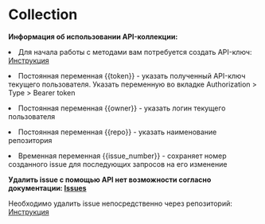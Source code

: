 # Collection
<p><b>Информация об использовании API-коллекции:</b></p>
<p><li>Для начала работы с методами вам потребуется создать API-ключ: <a href="https://docs.github.com/en/authentication/keeping-your-account-and-data-secure/managing-your-personal-access-tokens#about-personal-access-tokens">Инструкция</a></li></p>
<p><li>Постоянная переменная {{token}} - указать полученный API-ключ текущего пользователя. Указать переменную во вкладке Authorization > Type > Bearer token</li></p>
<p><li>Постоянная переменная {{owner}} - указать логин текущего пользователя</li></p>
<p><li>Постоянная переменная {{repo}} - указать наименование репозитория</li></p>
<p><li>Временная переменная {{issue_number}} - сохраняет номер созданного issue для последующих запросов на его изменение</li></p>

<p><b>Удалить issue с помощью API нет возможности согласно документации: <a href="https://docs.github.com/en/rest/issues/issues?apiVersion=2022-11-28#about-issues">Issues</a></b></p>
<p>Необходимо удалить issue непосредственно через репозиторий: <a href="https://docs.github.com/en/issues/tracking-your-work-with-issues/deleting-an-issue">Инструкция</a></p>
